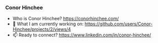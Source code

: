 ### Conor Hinchee

- Who is Conor Hinchee? https://conorhinchee.com/ 
- 🔭 What I am currently working on:  https://github.com/users/Conor-Hinchee/projects/2/views/4
- 📫 Ready to connect? https://www.linkedin.com/in/conor-hinchee/

